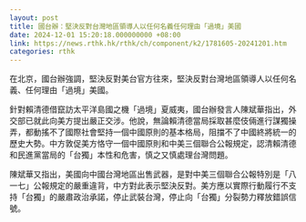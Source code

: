 ```yaml
---
layout: post
title: 國台辦：堅決反對台灣地區領導人以任何名義任何理由「過境」美國
date: 2024-12-01 15:20:18.000000000 +08:00
link: https://news.rthk.hk/rthk/ch/component/k2/1781605-20241201.htm
categories: rthk
---
```


在北京，國台辦強調，堅決反對美台官方往來，堅決反對台灣地區領導人以任何名義、任何理由「過境」美國。

針對賴清德借竄訪太平洋島國之機「過境」夏威夷，國台辦發言人陳斌華指出，外交部已就此向美方提出嚴正交涉。他說，無論賴清德當局採取甚麼伎倆進行謀獨操弄，都動搖不了國際社會堅持一個中國原則的基本格局，阻擋不了中國終將統一的歷史大勢。中方敦促美方恪守一個中國原則和中美三個聯合公報規定，認清賴清德和民進黨當局的「台獨」本性和危害，慎之又慎處理台灣問題。

陳斌華又指出，美國向中國台灣地區出售武器，是對中美三個聯合公報特別是「八一七」公報規定的嚴重違背，中方對此表示堅決反對。美方應以實際行動履行不支持「台獨」的嚴肅政治承諾，停止武裝台灣，停止向「台獨」分裂勢力釋放錯誤信號。
